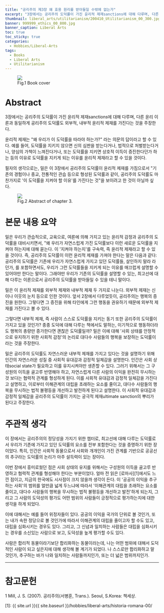 ```yaml
---
title: "공리주의 제3장 왜 효용 원리를 받아들일 수밖에 없는가"
excerpt: "3장에서는 공리주의 도덕률이 가진 윤리적 제재sanctions에 대해 다루며, 다른 윤리 이론과 동일하게 공리주의 도덕률도 외부적, 내부적 윤리적 제재를 가진다는 것을 주장한다."
thumbnail: liberal_arts/utilitarianism/200410_Utilitarianism_00_300.jpg
banner: 999999_ethics_00_800.jpg
banner_caption: Liberal Arts
toc: true
toc_sticky: true
categories:
  - Hobbies/Liberal-Arts
tags:
  - Books
  - Liberal Arts
  - Utilitarianism
---
```


<figure style="width: 300px" class="align-center">
  <a href="{{ site.url }}{{ site.baseurl }}/assets/images/liberal_arts/utilitarianism/200410_Utilitarianism_00.jpg">
  <img src="{{ site.url }}{{ site.baseurl }}/assets/images/liberal_arts/utilitarianism/200410_Utilitarianism_00.jpg">
  </a>
  <figcaption>
  Fig.1 Book cover
  </figcaption>
</figure>

# Abstract

3장에서는 공리주의 도덕률이 가진 윤리적 제재sanctions에 대해 다루며, 다른 윤리 이론과 동일하게 공리주의 도덕률도 외부적, 내부적 윤리적 제재를 가진다는 것을 주장한다.

윤리적 제재는 "왜 우리가 이 도덕률을 따라야 하는가?" 라는 의문의 답이라고 할 수 있다. 예를 들어, 도덕률을 지키지 않으면 신의 심판을 받는다거나, 법적으로 처벌받는다거나, 양심의 가책이 느껴진다거나, 또는 도덕률을 지키면 상호적 이득이 증진한다던가 하는 등의 이유로 도덕률을 지키게 되는 이유를 윤리적 제재라고 할 수 있을 것이다.

필자의 생각으로는, 밀은 이 3장에서 공리주의 도덕률이 윤리적 제재를 가짐으로서 "기존의 경험이나 종교, 전통적인 관습 등으로 형성된 도덕률과 같이, 공리주의 도덕률도 마찬가지로 '이 도덕률을 지켜야 할 이유'를 가진다는 것"을 보이려고 한 것이 아닐까 싶다.

<figure style="width: 300px" class="align-center">
  <a href="{{ site.url }}{{ site.baseurl }}/assets/images/liberal_arts/utilitarianism/240506_abstract_02.png">
  <img src="{{ site.url }}{{ site.baseurl }}/assets/images/liberal_arts/utilitarianism/240506_abstract_02_300.png">
  </a>
  <figcaption>
  Fig.2 Abstract of chapter 3.
  </figcaption>
</figure>

# 본문 내용 요약

밀은 우리가 관습적으로, 교육으로, 여론에 의해 가지고 있는 윤리적 감정과 공리주의 도덕률을 대비시키면서, "왜 우리가 자연스럽게 가진 도덕률보다 이런 새로운 도덕률을 지켜야 하는지에 대해 묻는다. 이 '지켜야 하는지'를 구속력, 즉 윤리적 제재라고 할 수 있을 것이다. 즉, 공리주의 도덕률이 이런 윤리적 제재를 가져야 한다는 말은 다음과 같다: 공리주의 도덕률은 기존에 우리가 자연스럽게 가지고 있던 도덕률들, 살인하지 말라 라던가, 를 포함하면서도, 우리가 그런 도덕률들을 지키게 되는 이유를 매끄럽게 설명할 수 있어야만 한다는 말이다. 그래야만 우리가 기존의 도덕률을 설명할 수 있는, 최고선에 대해 다루는 이론으로서 공리주의 도덕률을 받아들일 수 있을 테니 말이다.

밀은 이 윤리적 제재를 외부적 제재와 내부적 제재 두 가지로 나눈다. 외부적 제재는 신이나 이웃의 눈치 등으로 인한 것이다. 앞서 2장에서 다루었듯이, 공리주의는 행복의 증진을 원한다. 그렇다면 그 증진을 위해 타인에게 그런 행동을 권유하기 때문에 외부적 제재를 가진다고 볼 수 있다.

그렇다면 내부적 제재, 즉 사람이 스스로 도덕률을 지키는 동기 또한 공리주의 도덕률이 가지고 있을 것인가? 종종 도덕에 대해 다루는 책에서도 말하는, 이기적으로 행동하더라도 행복의 총량만 증가한다면 괜찮은 도덕률일까? 밀은 이에 대해 '사회 상태를 안정적으로 유지하기 위한 사회적 감정'의 논리로 대다수 사람들의 행복을 보장하는 도덕률이라는 것을 주장한다.

밀은 공리주의 도덕률도 자연스러운 내부적 제재를 가지고 있다는 것을 설명하기 위해 인간의 자연스러운 성질 중 사회적 유대감과 감정적 일체감을 설명한다. 인간은 사회 상태social state가 필요하고 이를 유지시켜야만 생존할 수 있다. 그러기 위해서는 그 구성원의 이득을 골고루 반영해야 하고, 자연스럽게 다른 사람의 이익을 완전히 무시하는 것 보다는 협력적 관계를 형성하게 된다. 이를 사회적 유대감과 감정적 일체감을 가진다고 설명하고, 이로부터 이해관계의 대립을 초래하는 요소를 줄이고, 대다수 사람들의 행복을 무시하는 법적 불평등을 개선하고 발전하게 된다고 설명한다. 이 사회적 유대감과 감정적 일체감을 공리주의 도덕률이 가지는 궁극적 제재ultimate sanction의 뿌리가 된다고 주장한다.

# 주관적 생각

이 장에서는 공리주의의 정당성을 가지기 위한 챕터로, 최고선에 대해 다루는 도덕률로서 우리가 기존에 가지고 있던 도덕률의 요소를 전부 포함한다는 것을 증명하기 위한 장이었다. 특히, 인간은 사회적 동물으로서 사회와 개개인이 가진 관계를 기반으로 공공선의 추구라는 도덕률의 논리가 아주 설득력이 있는 장이다.

이번 장에서 흥미로웠던 점은 사회 상태의 유지를 위해서는 구성원의 이득을 골고루 반영하고 협력적 관계를 형성해야 한다는 부분이었다. 얼마 전 읽은 [로마사][1]에서도 느낀 점이고, 지금의 한국에도 시사점이 크지 않을까 생각이 든다. 이 '공공의 이익을 추구하는 사회'의 범위를 얼만큼 넓게 두느냐에 따라서 '이해관계의 대립을 초래하는 요소를 줄이고, 대다수 사람들의 행복을 무시하는 법적 불평등을 개선하고 발전'하게 되는지, 그리고 그 사람의 도덕성의 평가도 어떤 범위의 사람들이 긍정적으로 평가하는지에 대한 생각을 하게 되었다.

이에 대해서는 예를 들어 위정자들이 있다. 공공의 이익을 국가의 단위로 볼 것인가, 또는 내가 속한 정당으로 볼 것인가에 따라서 이해관계의 대립을 줄이고자 할 수도 있고, 대립을 심화시키는 경우도 있다. 그리고, 그 신념과 일치하는 사람들은 대립을 심화시키는 경우를 소신있는 사람으로 보고, 도덕성을 높게 평가할 수도 있다.

사람은 합리적 동물이라기보단 합리화하는 동물이라는데, 나는 어떤 범위에 대해서 도덕적인 사람이 되고 싶은지에 대해 생각해 볼 계기가 되었다. 나 스스로만 합리화하고 말 것인가, 추구하는 바가 나와 일치하는 사람들까지인가, 또는 더 넓은 범위까지인가.

---

# 참고문헌

1 Mill, J. S. (2007). 공리주의(서병훈, Trans.). Seoul, S.Korea: 책세상.

[1]: {{ site.url }}{{ site.baseurl }}/hobbies/liberal-arts/historia-romana-00/
